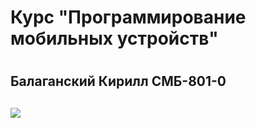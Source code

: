 <h1>Курс "Программирование мобильных устройств"<h1>
<h2>Балаганский Кирилл СМБ-801-0<h2>
<img src="/Flutter.gif" width: 400, height: 800.0,>